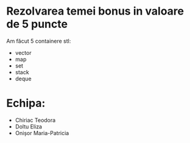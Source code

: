 # Rezolvarea temei bonus in valoare de 5 puncte
Am făcut 5 containere stl:
- vector
- map
- set
- stack
- deque

# Echipa:
- Chiriac Teodora
- Doltu Eliza
- Onișor Maria-Patricia
